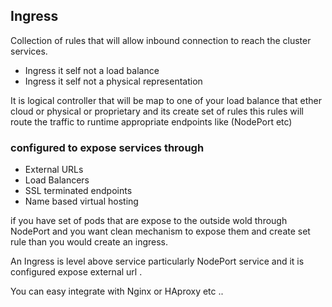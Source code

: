 ## Ingress

Collection of rules that will allow inbound connection 
to reach the cluster services.

* Ingress it self  not a load balance 
* Ingress it self not a physical representation 

It is logical controller that will be map to one of your load balance that ether 
cloud or physical or proprietary and its create set of rules this rules will route the traffic to runtime appropriate endpoints like (NodePort etc)  

### configured to expose services through
* External URLs
* Load Balancers
* SSL terminated endpoints
* Name based virtual hosting

if you have set of pods that are expose to the outside wold through NodePort and you want clean mechanism to expose them and create set rule than you would create an ingress.

An Ingress is level above service particularly NodePort service and it is configured expose external url .

You can easy integrate with Nginx or HAproxy etc .. 